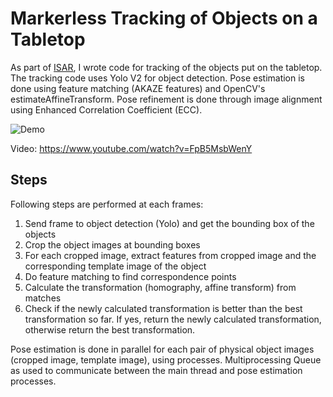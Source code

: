 # Markerless Tracking of Objects on a Tabletop

As part of [ISAR](https://github.com/zardosht/isar), I wrote code for tracking of the objects put on the tabletop. The tracking code uses Yolo V2 for object detection. Pose estimation is done using feature matching (AKAZE features) and OpenCV's estimateAffineTransform. Pose refinement is done through image alignment using Enhanced Correlation Coefficient (ECC).

![Demo](./demo.gif)

Video: https://www.youtube.com/watch?v=FpB5MsbWenY

## Steps
Following steps are performed at each frames: 

1. Send frame to object detection (Yolo) and get the bounding box of the objects 
2. Crop the object images at bounding boxes
3. For each cropped image, extract features from cropped image and the corresponding template image of the object
4. Do feature matching to find correspondence points
5. Calculate the transformation (homography, affine transform) from matches
6. Check if the newly calculated transformation is better than the best transformation so far. If yes, return the newly calculated transformation, otherwise return the best transformation. 
   
Pose estimation is done in parallel for each pair of physical object images (cropped image, template image), using processes. Multiprocessing Queue as used to communicate between the main thread and pose estimation processes. 


